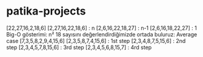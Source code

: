 # patika-projects
[22,27,16,2,18,6] 
[2,27,16,22,18,6] : n
[2,6,16,22,18,27] : n-1
[2,6,16,18,22,27] : 1
Big-O gösterimi: n²
18 sayısını değerlendirdiğimizde ortada buluruz: Average case
[7,3,5,8,2,9,4,15,6]
[2,3,5,8,7,4,15,6] : 1st step
[2,3,4,8,7,5,15,6] : 2nd step
[2,3,4,5,7,8,15,6] : 3rd step
[2,3,4,5,6,8,15,7] : 4rd step
